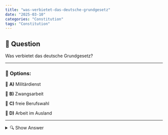 ```yaml
---
title: "was-verbietet-das-deutsche-grundgesetz"
date: "2025-03-10"
categories: "Constitution"
tags: "Constitution"
---
```


## 📌 **Question**

Was verbietet das deutsche Grundgesetz?



---

### 📝 **Options:**

🔘 **A)** Militärdienst

🔘 **B)** Zwangsarbeit

🔘 **C)** freie Berufswahl

🔘 **D)** Arbeit im Ausland

---

<details>
  <summary>🔍 Show Answer</summary>

  <p>
💡  <b>Correct Answer:</b>  b
  </p>
  <p>
    📖<b>Explanation:</b>
    Das deutsche Grundgesetz ist die Verfassung der Bundesrepublik Deutschland und schützt die Grundrechte der Bürger. Es legt fest, welche Freiheiten garantiert werden, wie zum Beispiel die freie Berufswahl, und welche Handlungen verboten sind, um die Würde des Menschen und die demokratische Ordnung zu sichern. Zu den verbotenen Praktiken gehören beispielsweise Zwangsarbeit. Das Verständnis dieser Bestimmungen ist essentiell, um die Rechte und Einschränkungen innerhalb Deutschlands zu kennen und zu respektieren.
  </p>
</details>
